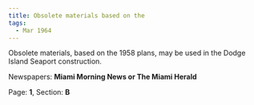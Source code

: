 ```yaml
---  
title: Obsolete materials based on the  
tags:  
  - Mar 1964  
---  
```

  
Obsolete materials, based on the 1958 plans, may be used in the Dodge Island Seaport construction.  
  
Newspapers: **Miami Morning News or The Miami Herald**  
  
Page: **1**, Section: **B** 
